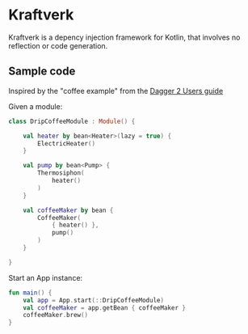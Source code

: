 Kraftverk
===========================

Kraftverk is a depency injection framework for Kotlin, that involves no reflection or code generation.

Sample code
---------
Inspired by the "coffee example" from the [Dagger 2 Users guide](https://dagger.dev/users-guide.html)

Given a module:
```kotlin
class DripCoffeeModule : Module() {

    val heater by bean<Heater>(lazy = true) {
        ElectricHeater()
    }

    val pump by bean<Pump> {
        Thermosiphon(
            heater()
        )
    }

    val coffeeMaker by bean {
        CoffeeMaker(
            { heater() },
            pump()
        )
    }

}
```
Start an App instance:
```kotlin
fun main() {
    val app = App.start(::DripCoffeeModule)
    val coffeeMaker = app.getBean { coffeeMaker }
    coffeeMaker.brew()
}
```
 


